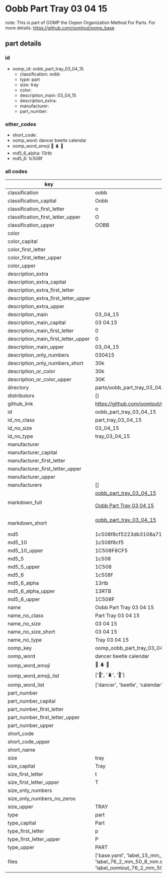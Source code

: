 # Oobb Part Tray 03 04 15  

note: This is part of OOMP the Oopen Organization Method For Parts. For more details: https://github.com/oomlout/oomp_base

##  part details





### id
* oomp_id: oobb_part_tray_03_04_15
  * classification: oobb
  * type: part
  * size: tray
  * color: 
  * description_main: 03_04_15
  * description_extra: 
  * manufacturer: 
  * part_number: 

### other_codes
* short_code: 
* oomp_word: dancer beetle calendar
* oomp_word_emoji :dancer: :beetle: :calendar:
* md5_6_alpha: 13rtb
* md5_6: 1c508f

### all codes 
| key | value |  
| --- | --- |  
| classification | oobb |  
| classification_capital | Oobb |  
| classification_first_letter | o |  
| classification_first_letter_upper | O |  
| classification_upper | OOBB |  
| color |  |  
| color_capital |  |  
| color_first_letter |  |  
| color_first_letter_upper |  |  
| color_upper |  |  
| description_extra |  |  
| description_extra_capital |  |  
| description_extra_first_letter |  |  
| description_extra_first_letter_upper |  |  
| description_extra_upper |  |  
| description_main | 03_04_15 |  
| description_main_capital | 03 04.15 |  
| description_main_first_letter | 0 |  
| description_main_first_letter_upper | 0 |  
| description_main_upper | 03_04_15 |  
| description_only_numbers | 030415 |  
| description_only_numbers_short | 30k |  
| description_or_color | 30k |  
| description_or_color_upper | 30K |  
| directory | parts/oobb_part_tray_03_04_15 |  
| distributors | [] |  
| github_link | https://github.com/oomlout/oomlout_oomp_part_src/tree/main/parts/oobb_part_tray_03_04_15/working |  
| id | oobb_part_tray_03_04_15 |  
| id_no_class | part_tray_03_04_15 |  
| id_no_size | 03_04_15 |  
| id_no_type | tray_03_04_15 |  
| manufacturer |  |  
| manufacturer_capital |  |  
| manufacturer_first_letter |  |  
| manufacturer_first_letter_upper |  |  
| manufacturer_upper |  |  
| manufacturers | [] |  
| markdown_full | [oobb_part_tray_03_04_15](https://github.com/oomlout/oomlout_oomp_part_src/tree/main/parts/oobb_part_tray_03_04_15/working)<br>[](https://github.com/oomlout/oomlout_oomp_part_src/tree/main/parts/oobb_part_tray_03_04_15/working)<br>[Oobb Part Tray 03 04 15](https://github.com/oomlout/oomlout_oomp_part_src/tree/main/parts/oobb_part_tray_03_04_15/working)<br><br> |  
| markdown_short | [oobb_part_tray_03_04_15](https://github.com/oomlout/oomlout_oomp_part_src/tree/main/parts/oobb_part_tray_03_04_15/working)<br><br> |  
| md5 | 1c508f8cf5223db3108a712b61f9f030 |  
| md5_10 | 1c508f8cf5 |  
| md5_10_upper | 1C508F8CF5 |  
| md5_5 | 1c508 |  
| md5_5_upper | 1C508 |  
| md5_6 | 1c508f |  
| md5_6_alpha | 13rtb |  
| md5_6_alpha_upper | 13RTB |  
| md5_6_upper | 1C508F |  
| name | Oobb Part Tray 03 04 15 |  
| name_no_class | Part Tray 03 04 15 |  
| name_no_size | 03 04 15 |  
| name_no_size_short | 03 04 15 |  
| name_no_type | Tray 03 04 15 |  
| oomp_key | oomp_oobb_part_tray_03_04_15 |  
| oomp_word | dancer beetle calendar |  
| oomp_word_emoji | :dancer: :beetle: :calendar: |  
| oomp_word_emoji_list | [':dancer:', ':beetle:', ':calendar:'] |  
| oomp_word_list | ['dancer', 'beetle', 'calendar'] |  
| part_number |  |  
| part_number_capital |  |  
| part_number_first_letter |  |  
| part_number_first_letter_upper |  |  
| part_number_upper |  |  
| short_code |  |  
| short_code_upper |  |  
| short_name |  |  
| size | tray |  
| size_capital | Tray |  
| size_first_letter | t |  
| size_first_letter_upper | T |  
| size_only_numbers |  |  
| size_only_numbers_no_zeros |  |  
| size_upper | TRAY |  
| type | part |  
| type_capital | Part |  
| type_first_letter | p |  
| type_first_letter_upper | P |  
| type_upper | PART |  
| files | ['base.yaml', 'label_15_mm_30_mm.pdf', 'label_15_mm_30_mm.svg', 'label_76_2_mm_50_8_mm.pdf', 'label_76_2_mm_50_8_mm.svg', 'label_oomlout_76_2_mm_50_8_mm.pdf', 'label_oomlout_76_2_mm_50_8_mm.svg', 'readme.md', 'working.json', 'working.yaml'] |  
